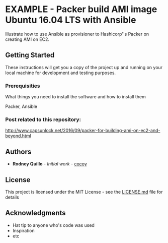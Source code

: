 # EXAMPLE - Packer build AMI image Ubuntu 16.04 LTS with Ansible 

Illustrate how to use Ansible as provisioner to Hashicorp''s Packer on creating AMI on EC2.

## Getting Started

These instructions will get you a copy of the project up and running on your local machine for development and testing purposes. 

### Prerequisities

What things you need to install the software and how to install them

Packer, Ansible 


### Post related to this repository:
http://www.capsunlock.net/2016/09/packer-for-building-ami-on-ec2-and-beyond.html

## Authors

* **Rodney Quillo** - *Initial work* - [cocoy](https://github.com/cocoy)


## License

This project is licensed under the MIT License - see the [LICENSE.md](LICENSE.md) file for details

## Acknowledgments

* Hat tip to anyone who's code was used
* Inspiration
* etc

